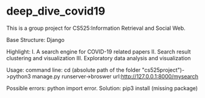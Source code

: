 # deep_dive_covid19

This is a group project for CS525:Information Retrieval and Social Web.

Base Structure: Django

Highlight:
I. A search engine for COVID-19 related papers
II. Search result clustering and visualization 
III. Exploratory data analysis and visualization 

Usage:
command line: cd (absolute path of the folder "cs525project")->python3 manage.py runserver->broswer url:http://127.0.0.1:8000/mysearch

Possible errors:
python import error. Solution: pip3 install (missing package)
